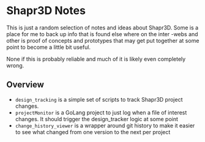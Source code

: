 # Shapr3D Notes

This is just a random selection of notes and ideas about Shapr3D. Some is a place for me to back up info that is found else where on the inter -webs and other is proof of concepts and prototypes that may get put together at some point to become a little bit useful.

None if this is probably reliable and much of it is likely even completely wrong.


## Overview

* `design_tracking` is a simple set of scripts to track Shapr3D project changes.
* `projectMonitor` is a GoLang project to just log when a file of interest changes. It should trigger the design_tracker logic at some point
* `change_history_viewer` is a wrapper around git history to make it easier to see what changed from one version to the next per project
